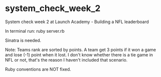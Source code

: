 system_check_week_2
===================

System check week 2 at Launch Academy - Building a NFL leaderboard


In terminal run: ruby server.rb

Sinatra is needed.

Note: Teams rank are sorted by points. A team get 3 points if it won a game and lose (-1) point when it lost.
I don't know whether there is a tie game in NFL or not, that's the reason I haven't included that scenario.


Ruby conventions are NOT fixed.
